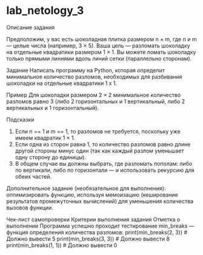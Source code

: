 # lab_netology_3

Описание задания
 
Предположим, у вас есть шоколадная плитка размером n × m, где n и m — целые числа (например, 3 × 5). Ваша цель — разломать шоколадку на отдельные квадратики размером 1 × 1. Вы можете ломать шоколадку только прямыми линиями вдоль линий сетки (параллельно сторонам).

Задание
Написать программу на Python, которая определит минимальное количество разломов, необходимых для разбивания шоколадки на отдельные квадратики 1 х 1. 
 
Пример
Для шоколадки размером 2 × 2 минимальное количество разломов равно 3 (либо 2 горизонтальных и 1 вертикальный, либо 2 вертикальных и 1 горизонтальный).
 
Подсказки
1. Если n == 1 и m == 1, то разломов не требуется, поскольку уже имеем квадратик 1 × 1.
2. Если одна из сторон равна 1, то количество разломов равно длине другой стороны минус один (так как каждый разлом уменьшает одну сторону до единицы).
3. В общем случае вы должны выбрать, где разломать пополам: либо по вертикали, либо по горизонтали — и использовать рекурсию для обеих частей.

Дополнительное задание (необязательное для выполнения): оптимизировать функцию, используя мемоизацию (кеширование результатов промежуточных вычислений) для уменьшения количества вызовов функции.

Чек-лист самопроверки 
Критерии выполнения задания	Отметка о выполнении
Программа успешно проходит тестирование min_breaks — функция определения количества разломов:
print(min_breaks(2, 3))  # Должно вывести 5
print(min_breaks(3, 3))  # Должно вывести 8
print(min_breaks(1, 1))  # Должно вывести 0

 
